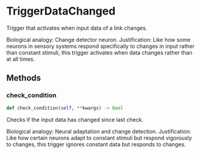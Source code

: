 # TriggerDataChanged

Trigger that activates when input data of a link changes.

Biological analogy: Change detector neuron.
Justification: Like how some neurons in sensory systems respond
specifically to changes in input rather than constant stimuli,
this trigger activates when data changes rather than at all times.

## Methods

### check_condition

```python
def check_condition(self, **kwargs) -> bool
```

Checks if the input data has changed since last check.

Biological analogy: Neural adaptation and change detection.
Justification: Like how certain neurons adapt to constant stimuli
but respond vigorously to changes, this trigger ignores constant 
data but responds to changes.

